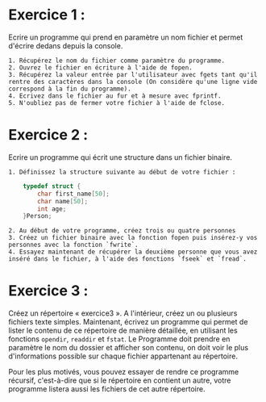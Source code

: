 # Exercice 1 :

Ecrire un programme qui prend en paramètre un nom fichier et permet d'écrire dedans depuis la console.

	1. Récupérez le nom du fichier comme paramètre du programme.
	2. Ouvrez le fichier en écriture à l'aide de fopen.
	3. Récupérez la valeur entrée par l'utilisateur avec fgets tant qu'il rentre des caractères dans la console (On considère qu'une ligne vide correspond à la fin du programme).
	4. Ecrivez dans le fichier au fur et à mesure avec fprintf.
	5. N'oubliez pas de fermer votre fichier à l'aide de fclose.


# Exercice 2 :

Ecrire un programme qui écrit une structure dans un fichier binaire.

	1. Définissez la structure suivante au début de votre fichier : 
~~~C
	typedef struct {
		char first_name[50];
		char name[50];
		int age;
	}Person;
~~~

	2. Au début de votre programme, créez trois ou quatre personnes
	3. Créez un fichier binaire avec la fonction fopen puis insérez-y vos personnes avec la fonction `fwrite`. 
	4. Essayez maintenant de récupérer la deuxième personne que vous avez inséré dans le fichier, à l'aide des fonctions `fseek` et `fread`.


# Exercice 3 :
Créez un répertoire « exercice3 ». A l'intérieur, créez un ou plusieurs fichiers texte simples. Maintenant, écrivez un programme qui permet de lister le contenu de ce répertoire de manière détaillée, en utilisant les fonctions `opendir`, `readdir` et `fstat`. Le Programme doit prendre en paramètre le nom du dossier et afficher son contenu, on doit voir le plus d'informations possible sur chaque fichier appartenant au répertoire.

Pour les plus motivés, vous pouvez essayer de rendre ce programme récursif, c'est-à-dire que si le répertoire en contient un autre, votre programme listera aussi les fichiers de cet autre répertoire.
